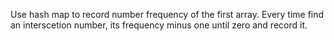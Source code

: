 Use hash map to record number frequency of the first array. Every time find an interscetion number, its frequency minus one until zero and record it.    